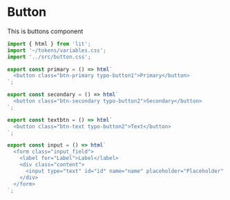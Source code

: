 # Button

This is buttons component

```js script
import { html } from 'lit';
import '~/tokens/variables.css';
import '../src/button.css';
```

```js preview-story
export const primary = () => html`
  <button class="btn-primary typo-button1">Primary</button>
`;
```

```js preview-story
export const secondary = () => html`
  <button class="btn-secondary typo-button2">Secondary</button>
`;
```

```js preview-story
export const textbtn = () => html`
  <button class="btn-text typo-button2">Text</button>
`;
```

```js preview-story
export const input = () => html`
  <form class="input_field">
    <label for="Label">Label</label>
    <div class="content">
      <input type="text" id="id" name="name" placeholder="Placeholder" />
    </div>
  </form>
`;
```
